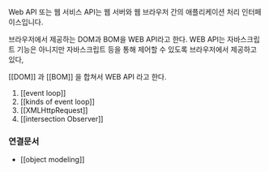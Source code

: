 Web API 또는 웹 서비스 API는 웹 서버와 웹 브라우저 간의 애플리케이션 처리 인터페이스입니다.

브라우저에서 제공하는 DOM과 BOM을 WEB API라고 한다. WEB API는 자바스크립트 기능은 아니지만 자바스크립트 등을 통해 제어할 수 있도록 브라우저에서 제공하고 있다, 

[[DOM]]  과 [[BOM]] 을 합쳐서 WEB API 라고 한다. 

1. [[event loop]]
2. [[kinds of event loop]]
3. [[XMLHttpRequest]]
4. [[intersection Observer]]

### 연결문서
- [[object modeling]]
